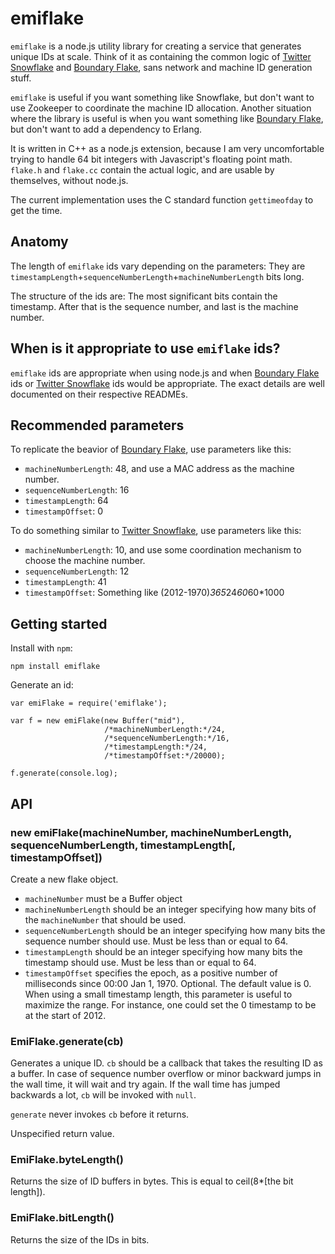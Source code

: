 # emiflake

`emiflake` is a node.js utility library for creating a service that generates unique IDs at scale. Think of it as containing the common logic of [Twitter Snowflake](https://github.com/twitter/snowflake) and [Boundary Flake](https://github.com/boundary/flake), sans network and machine ID generation stuff.

`emiflake` is useful if you want something like Snowflake, but don't want to use Zookeeper to coordinate the machine ID allocation. Another situation where the library is useful is when you want something like [Boundary Flake](https://github.com/boundary/flake), but don't want to add a dependency to Erlang.

It is written in C++ as a node.js extension, because I am very uncomfortable trying to handle 64 bit integers with Javascript's floating point math. `flake.h` and `flake.cc` contain the actual logic, and are usable by themselves, without node.js.

The current implementation uses the C standard function `gettimeofday` to get the time.

## Anatomy

The length of `emiflake` ids vary depending on the parameters: They are `timestampLength`+`sequenceNumberLength`+`machineNumberLength` bits long.

The structure of the ids are: The most significant bits contain the timestamp. After that is the sequence number, and last is the machine number.

## When is it appropriate to use `emiflake` ids?

`emiflake` ids are appropriate when using node.js and when [Boundary Flake](https://github.com/boundary/flake) ids or [Twitter Snowflake](https://github.com/twitter/snowflake) ids would be appropriate. The exact details are well documented on their respective READMEs.

## Recommended parameters

To replicate the beavior of [Boundary Flake](https://github.com/boundary/flake), use parameters like this:

* `machineNumberLength`: 48, and use a MAC address as the machine number.
* `sequenceNumberLength`: 16
* `timestampLength`: 64
* `timestampOffset`: 0

To do something similar to [Twitter Snowflake](https://github.com/twitter/snowflake), use parameters like this:

* `machineNumberLength`: 10, and use some coordination mechanism to choose the machine number.
* `sequenceNumberLength`: 12
* `timestampLength`: 41
* `timestampOffset`: Something like (2012-1970)*365*24*60*60*1000

## Getting started

Install with `npm`:

    npm install emiflake

Generate an id:

    var emiFlake = require('emiflake');
    
    var f = new emiFlake(new Buffer("mid"),
                         /*machineNumberLength:*/24,
                         /*sequenceNumberLength:*/16,
                         /*timestampLength:*/24,
                         /*timestampOffset:*/20000);
    
    f.generate(console.log);

## API

### new emiFlake(machineNumber, machineNumberLength, sequenceNumberLength, timestampLength[, timestampOffset])

Create a new flake object.

* `machineNumber` must be a Buffer object
* `machineNumberLength` should be an integer specifying how many bits of the `machineNumber` that should be used.
* `sequenceNumberLength` should be an integer specifying how many bits the sequence number should use. Must be less than or equal to 64.
* `timestampLength` should be an integer specifying how many bits the timestamp should use. Must be less than or equal to 64.
* `timestampOffset` specifies the epoch, as a positive number of milliseconds since 00:00 Jan 1, 1970. Optional. The default value is 0. When using a small timestamp length, this parameter is useful to maximize the range. For instance, one could set the 0 timestamp to be at the start of 2012.

### EmiFlake.generate(cb)

Generates a unique ID. `cb` should be a callback that takes the resulting ID as a buffer. In case of sequence number overflow or minor backward jumps in the wall time, it will wait and try again. If the wall time has jumped backwards a lot, `cb` will be invoked with `null`.

`generate` never invokes `cb` before it returns.

Unspecified return value.

### EmiFlake.byteLength()

Returns the size of ID buffers in bytes. This is equal to ceil(8*[the bit length]).

### EmiFlake.bitLength()

Returns the size of the IDs in bits.
